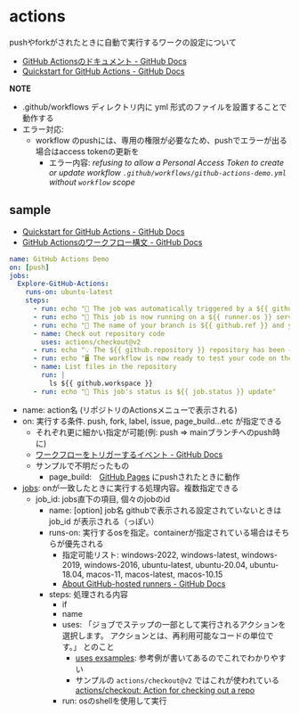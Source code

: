 # actions

pushやforkがされたときに自動で実行するワークの設定について

- [GitHub Actionsのドキュメント \- GitHub Docs](https://docs.github.com/ja/actions)
- [Quickstart for GitHub Actions \- GitHub Docs](https://docs.github.com/ja/actions/quickstart#more-starter-workflows)

**NOTE**

- .github/workflows ディレクトリ内に yml 形式のファイルを設置することで動作する
- エラー対応:
  - workflow のpushには、専用の権限が必要なため、pushでエラーが出る場合はaccess tokenの更新を
    - エラー内容: *refusing to allow a Personal Access Token to create or update workflow `.github/workflows/github-actions-demo.yml` without `workflow` scope*

## sample

- [Quickstart for GitHub Actions \- GitHub Docs](https://docs.github.com/ja/actions/quickstart)
- [GitHub Actionsのワークフロー構文 \- GitHub Docs](https://docs.github.com/ja/actions/using-workflows/workflow-syntax-for-github-actions)

```yml
name: GitHub Actions Demo
on: [push]
jobs:
  Explore-GitHub-Actions:
    runs-on: ubuntu-latest
    steps:
      - run: echo "🎉 The job was automatically triggered by a ${{ github.event_name }} event."
      - run: echo "🐧 This job is now running on a ${{ runner.os }} server hosted by GitHub!"
      - run: echo "🔎 The name of your branch is ${{ github.ref }} and your repository is ${{ github.repository }}."
      - name: Check out repository code
        uses: actions/checkout@v2
      - run: echo "💡 The ${{ github.repository }} repository has been cloned to the runner."
      - run: echo "🖥️ The workflow is now ready to test your code on the runner."
      - name: List files in the repository
        run: |
          ls ${{ github.workspace }}
      - run: echo "🍏 This job's status is ${{ job.status }} update"
```

- name: action名 (リポジトリのActionsメニューで表示される)
- on: 実行する条件. push, fork, label, issue, page_build...etc が指定できる
  - それぞれ更に細かい指定が可能(例: push => mainブランチへのpush時に)
  - [ワークフローをトリガーするイベント \- GitHub Docs](https://docs.github.com/ja/actions/using-workflows/events-that-trigger-workflows)
  - サンプルで不明だったもの
    - page_build:　[GitHub Pages](https://pages.github.com/) にpushされたときに動作
- [jobs](https://docs.github.com/ja/actions/using-workflows/workflow-syntax-for-github-actions#jobsjob_id): onが一致したときに実行する処理内容。複数指定できる
  - job_id: jobs直下の項目, 個々のjobのid
    - name: [option] job名 githubで表示される設定されていないときは job_id が表示される（っぽい）
    - runs-on: 実行するosを指定。containerが指定されている場合はそちらが優先される
      - 指定可能リスト: windows-2022, windows-latest, windows-2019, windows-2016, ubuntu-latest, ubuntu-20.04, ubuntu-18.04, macos-11, macos-latest, macos-10.15
      - [About GitHub\-hosted runners \- GitHub Docs](https://docs.github.com/ja/actions/using-github-hosted-runners/about-github-hosted-runners)
    - steps: 処理される内容
      - if
      - name
      - uses: 「ジョブでステップの一部として実行されるアクションを選択します。 アクションとは、再利用可能なコードの単位です。」 とのこと
        - [uses exsamples](https://docs.github.com/ja/actions/using-workflows/workflow-syntax-for-github-actions#example-using-a-public-action): 参考例が書いてあるのでこれでわかりやすい
        - サンプルの `actions/checkout@v2` ではこれが使われている [actions/checkout: Action for checking out a repo](https://github.com/actions/checkout)
      - run: osのshellを使用して実行
